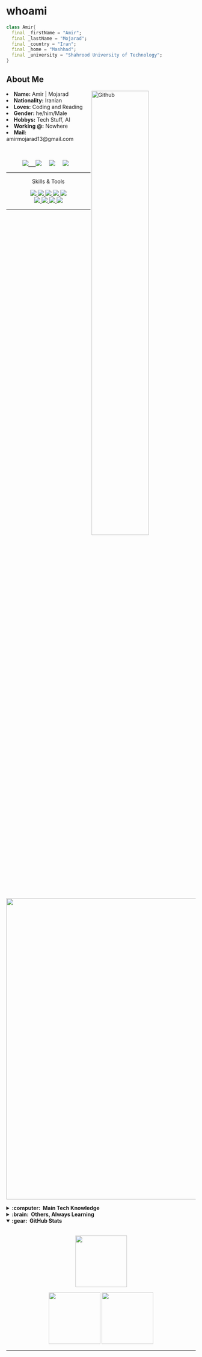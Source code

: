 # whoami

```dart
class Amir{
  final _firstName = "Amir";
  final _lastName = "Mojarad";
  final _country = "Iran";
  final _home = "Mashhad";
  final _university = "Shahrood University of Technology";
}
```

<!-- About ME  -->
<h2>About Me </h2>

<!-- Any image aligned to the right. Beware the width -->
<img width="55%" align="right" alt="Github" src="https://raw.githubusercontent.com/onimur/.github/master/.resources/git-header.svg" />
<li>
<b>Name:</b> Amir | Mojarad</li>
<li>
<b>Nationality:</b> Iranian
</li>
<li>
<b>Loves:</b> Coding and Reading
</li>
<li>
<b>Gender:</b> he/him/Male
</li>
<li>
<b>Hobbys:</b> Tech Stuff, AI
</li>
<li>
<b>Working @:</b> Nowhere
</li>
<li>
<b>Mail:</b> amirmojarad13@gmail.com
</li>
<br>
&nbsp;
<!-- Contact  -->
  <p align="center">
  <a href="mailto:amirmojarad13@gmail.com"><img src="https://img.shields.io/badge/gmail-%23D14836.svg?&style=for-the-badge&logo=gmail&logoColor=white" />&nbsp;&nbsp;&nbsp;&nbsp;
  <a href="https://www.instagram.com/amirmjrd/"><img src="https://img.shields.io/badge/instagram-%23dc2743.svg?&style=for-the-badge&logo=instagram&logoColor=white" /></a>&nbsp;&nbsp;&nbsp;&nbsp;
  <a href="https://www.linkedin.com/in/amirmojarad/"><img src="https://img.shields.io/badge/linkedin-%230077B5.svg?&style=for-the-badge&logo=linkedin&logoColor=white" /></a>&nbsp;&nbsp;&nbsp;&nbsp;
  <a href="https://twitter.com/amirmojarad"><img src="https://img.shields.io/badge/twitter-%231DA1F2.svg?&style=for-the-badge&logo=twitter&logoColor=white" /></a>&nbsp;&nbsp;&nbsp;&nbsp;
  </a>
</p>

<!-- Skills -->
<hr>
<p align="center"> Skills & Tools </p>

<p align="center">
  <a href="https://www.flutter.dev/">
    <img src="https://img.shields.io/badge/Flutter-323330?style=for-the-badge&logo=flutter&logoColor=12B5F1">
  </a>
    <a href="https://python.org/">
    <img src="https://img.shields.io/badge/Python-323330?style=for-the-badge&logo=python&logoColor=yellow">
 </a>
    <a href="https://www.cplusplus.com/doc/tutorial/">
    <img src="https://img.shields.io/badge/C%2B%2B-00599C?style=for-the-badge&logo=C%2B%2B&logoColor=white">
    <a href="https://dart.dev">
    <img src="https://img.shields.io/badge/Dart-1D202B?style=for-the-badge&logo=Dart&logoColor=0939E5">
  </a>
    <a href="https://www.json.org/json-en.html">
    <img src="https://img.shields.io/badge/JSON-000000?style=for-the-badge&logo=JSON&logoColor=white">
  </a>
  <br>
  <a href="https://docs.oracle.com/javase/7/docs/api/">
    <img src="https://img.shields.io/badge/Java-DDE3F9?style=for-the-badge&logo=Java&logoColor=F96D35">
      </a>
  <a href="https://code.visualstudio.com/">
    <img src="https://img.shields.io/badge/VS%20Code-007ACC?&style=for-the-badge&logo=visual-studio-code&logoColor=white">
  </a>
  <a href="https://git-scm.com/">
    <img src="https://img.shields.io/badge/git-F05032?&style=for-the-badge&logo=git&logoColor=white">
  </a>
  <a href="https://www.sqlite.org/index.html">
    <img src="https://img.shields.io/badge/sqlite-003B57?&style=for-the-badge&logo=sqlite&logoColor=white">
  </a>
</p>
<hr/>

<p align="center">
    <img width="800" src="https://activity-graph.herokuapp.com/graph?username=amirmojarad&theme=react-dark">
</p>
<details>
  <summary><b>:computer: &nbsp;Main Tech Knowledge</b></summary>
  <br/>

![Java](https://img.shields.io/badge/JAVA-007396.svg?&style=flat&logo=java&logoColor=white)&nbsp;
![Python](https://img.shields.io/badge/PYTHON-F0C710.svg?&style=flat&logo=python&logoColor=white)&nbsp;
![Flutter](https://img.shields.io/badge/FLUTTER-02569B.svg?&style=flat&logo=flutter&logoColor=white) &nbsp;
![GetX](https://img.shields.io/badge/GETX-%23121011.svg?&style=flat&logo=getx&logoColor=white) &nbsp;
![BLoC](https://img.shields.io/badge/BLOC-%23121011.svg?&style=flat&logo=bloc&logoColor=white) &nbsp;
![Dart](https://img.shields.io/badge/DART-%230175C2.svg?&style=flat&logo=dart&logoColor=white) &nbsp;\
![Git](https://img.shields.io/badge/GIT-%23F05033.svg?&style=flat&logo=git&logoColor=white)&nbsp;
![GitHub](https://img.shields.io/badge/GITHUB-%23121011.svg?&style=flat&logo=github&logoColor=white)&nbsp;
![GitLab](https://img.shields.io/badge/GITLAB-%23181717.svg?&style=flat&logo=gitlab&logoColor=white)&nbsp;
![Postgres](https://img.shields.io/badge/POSTGRES-%23316192.svg?&style=flat&logo=postgresql&logoColor=white)
![SQLite](https://img.shields.io/badge/SQLITE-003B57.svg?&style=flat&logo=sqlite&logoColor=white)\
![Maven](https://img.shields.io/badge/MAVEN-C71A36.svg?&style=flat&logo=apache-maven)&nbsp;
![Gradle](https://img.shields.io/badge/GRADLE-02303A.svg?&style=flat&logo=gradle)&nbsp;
![REST API](https://img.shields.io/badge/REST-02569B.svg?&style=flat&logo=rest&logoColor=white)&nbsp;
![LINUX](https://img.shields.io/badge/LINUX-FCC624?style=flat-square&logo=linux&logoColor=black)
![VSCode](https://img.shields.io/badge/VSCODE-007ACC.svg?&style=flat&logo=visual-studio-code)&nbsp;
![AndroidStudio](https://img.shields.io/badge/ANDROID%20STUDIO-2C2255.svg?&style=flat&logo=android-studio)&nbsp;
![IntelliJ](https://img.shields.io/badge/INTELLIJ-000000.svg?&style=flat&logo=intellij-idea)&nbsp;\
![Clean Architecture](https://img.shields.io/badge/CLEAN%20ARCHITECTURE-6DB33F.svg?&style=flat&logoColor=white)&nbsp;
![MVC Architecture](https://img.shields.io/badge/MVC-888888.svg?&style=flat&logoColor=white)&nbsp;
![MVVM Architecture](https://img.shields.io/badge/MVVM-888888.svg?&style=flat&logoColor=white)&nbsp;
</details>


<details>
  <summary><b>:brain: &nbsp;Others, Always Learning</b></summary>
  <br/>

![Kotlin](https://img.shields.io/badge/KOTLIN-0095D5.svg?&style=flat&logo=kotlin&logoColor=white)&nbsp;
![Firebase](https://img.shields.io/badge/FIREBASE-FFCA28.svg?&style=flat&logo=firebase&logoColor=black)&nbsp;
![PostgreSQL](https://img.shields.io/badge/POSTGRESQL-47A248.svg?&style=flat&logo=postgresql&logoColor=white)&nbsp;
![Python](https://img.shields.io/badge/PYTHON-3776AB.svg?&style=flat&logo=python&logoColor=white)&nbsp;\
![Cpp](https://img.shields.io/badge/C++-00599C.svg?&style=flat&logo=c%2B%2B&logoColor=white)&nbsp;
![Design Patterns](https://img.shields.io/badge/Design%20Patterns-11F050.svg?&style=flat&logoColor=white)&nbsp;
![AI](https://img.shields.io/badge/AI-11F0C3.svg?&style=flat&logoColor=black)&nbsp;

</details>


<details open="false">
  <summary><b>:gear: &nbsp;GitHub Stats</b></summary>
  <br/>
    <p align="center">
        <img height="137px" src="https://github-readme-streak-stats.herokuapp.com/?user=amirmojarad&hide_border=true&theme=nightowl" />
    </p>
    <p align="center">
        <img height="137px" src="https://github-readme-stats.vercel.app/api?username=amirmojarad&hide_title=true&hide_border=true&show_icons=true&include_all_commits=true&count_private=true&line_height=21&theme=nightowl" /> <img height="137px" src="https://github-readme-stats.vercel.app/api/top-langs/?username=amirmojarad&hide=html,Rich+Text+Format&hide_title=true&hide_border=true&layout=compact&langs_count=8&theme=nightowl" />
    </p>
</details>
<hr/>
<br/>

